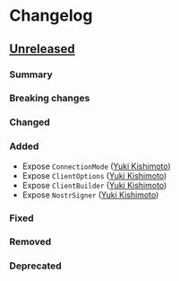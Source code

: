 # Changelog

<!-- All notable changes to this project will be documented in this file. -->

<!-- The format is based on [Keep a Changelog](https://keepachangelog.com/en/1.1.0/), -->
<!-- and this project adheres to [Semantic Versioning](https://semver.org/spec/v2.0.0.html). -->

<!-- Template

## [Unreleased]

### Summary

### Breaking changes

### Changed

### Added

### Fixed

### Removed

### Deprecated

-->

## [Unreleased]

### Summary

### Breaking changes

### Changed

### Added

* Expose `ConnectionMode` ([Yuki Kishimoto])
* Expose `ClientOptions` ([Yuki Kishimoto])
* Expose `ClientBuilder` ([Yuki Kishimoto])
* Expose `NostrSigner` ([Yuki Kishimoto])

### Fixed

### Removed

### Deprecated

<!-- Contributors -->
[Yuki Kishimoto]: https://yukikishimoto.com
[J. Azad EMERY]: https://github.com/ethicnology

<!-- Tags -->
[Unreleased]: https://github.com/rust-nostr/nostr-sdk-flutter/compare/v0.37.0...HEAD
